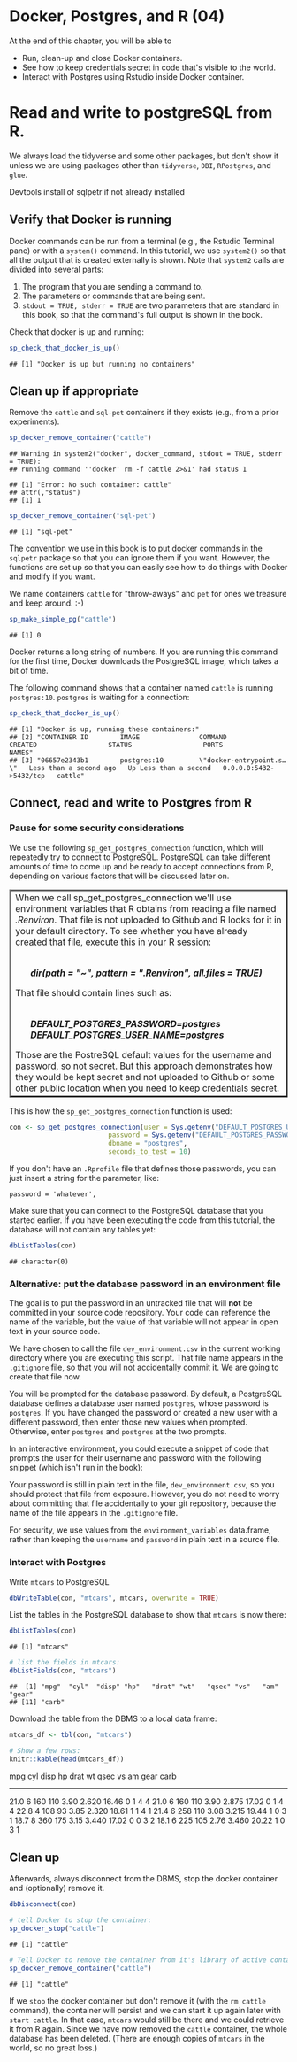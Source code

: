 # Docker, Postgres, and R (04)

At the end of this chapter, you will be able to 

  * Run, clean-up and close Docker containers.
  * See how to keep credentials secret in code that's visible to the world.
  * Interact with Postgres using Rstudio inside Docker container.
  # Read and write to postgreSQL from R.


We always load the tidyverse and some other packages, but don't show it unless we are using packages other than `tidyverse`, `DBI`, `RPostgres`, and `glue`.


Devtools install of sqlpetr if not already installed



## Verify that Docker is running

Docker commands can be run from a terminal (e.g., the Rstudio Terminal pane) or with a `system()` command.  In this tutorial, we use `system2()` so that all the output that is created externally is shown.  Note that `system2` calls are divided into several parts:

1. The program that you are sending a command to.
2. The parameters or commands that are being sent.
3. `stdout = TRUE, stderr = TRUE` are two parameters that are standard in this book, so that the command's full output is shown in the book.

Check that docker is up and running:


```r
sp_check_that_docker_is_up()
```

```
## [1] "Docker is up but running no containers"
```

## Clean up if appropriate
Remove the `cattle` and `sql-pet` containers if they exists (e.g., from a prior experiments).  

```r
sp_docker_remove_container("cattle")
```

```
## Warning in system2("docker", docker_command, stdout = TRUE, stderr = TRUE):
## running command ''docker' rm -f cattle 2>&1' had status 1
```

```
## [1] "Error: No such container: cattle"
## attr(,"status")
## [1] 1
```

```r
sp_docker_remove_container("sql-pet")
```

```
## [1] "sql-pet"
```

The convention we use in this book is to put docker commands in the `sqlpetr` package so that you can ignore them if you want.  However, the functions are set up so that you can easily see how to do things with Docker and modify if you want.

We name containers `cattle` for "throw-aways" and `pet` for ones we treasure and keep around.  :-)

```r
sp_make_simple_pg("cattle")
```

```
## [1] 0
```

Docker returns a long string of numbers.  If you are running this command for the first time, Docker downloads the PostgreSQL image, which takes a bit of time.

The following command shows that a container named `cattle` is running `postgres:10`.  `postgres` is waiting for a connection:

```r
sp_check_that_docker_is_up()
```

```
## [1] "Docker is up, running these containers:"                                                                                                            
## [2] "CONTAINER ID        IMAGE               COMMAND                  CREATED                  STATUS                  PORTS                    NAMES"   
## [3] "06657e2343b1        postgres:10         \"docker-entrypoint.s…\"   Less than a second ago   Up Less than a second   0.0.0.0:5432->5432/tcp   cattle"
```
## Connect, read and write to Postgres from R

### Pause for some security considerations

We use the following `sp_get_postgres_connection` function, which will repeatedly try to connect to PostgreSQL.  PostgreSQL can take different amounts of time to come up and be ready to accept connections from R, depending on various factors that will be discussed later on.

<table border = 2)
<tr><td>
When we call </i>sp_get_postgres_connection</i> we'll use environment variables that R obtains from reading a file named <i>.Renviron</i>.  That file is not uploaded to Github and R looks for it in your default directory.  To see whether you have already created that file, execute this in your R session:</br></br>
<ul>
<i><b>dir(path = "~", pattern = ".Renviron", all.files = TRUE)</b></i>
</ul>
That file should contain lines such as:</br></br>
<ul>
  <i><b>DEFAULT_POSTGRES_PASSWORD=postgres</br>
  DEFAULT_POSTGRES_USER_NAME=postgres</b></i></br>
</ul>
Those are the PostreSQL default values for the username and password, so not secret.  But this approach demonstrates how they would be kept secret and not uploaded to Github or some other public location when you need to keep credentials secret.
</td></tr>
</table>

This is how the `sp_get_postgres_connection` function is used:

```r
con <- sp_get_postgres_connection(user = Sys.getenv("DEFAULT_POSTGRES_USER_NAME"),
                         password = Sys.getenv("DEFAULT_POSTGRES_PASSWORD"),
                         dbname = "postgres",
                         seconds_to_test = 10)
```
If you don't have an `.Rprofile` file that defines those passwords, you can just insert a string for the parameter, like:

  `password = 'whatever',`

Make sure that you can connect to the PostgreSQL database that you started earlier. If you have been executing the code from this tutorial, the database will not contain any tables yet:


```r
dbListTables(con)
```

```
## character(0)
```

### Alternative: put the database password in an environment file

The goal is to put the password in an untracked file that will **not** be committed in your source code repository. Your code can reference the name of the variable, but the value of that variable will not appear in open text in your source code.

We have chosen to call the file `dev_environment.csv` in the current working directory where you are executing this script. That file name appears in the `.gitignore` file, so that you will not accidentally commit it. We are going to create that file now.

You will be prompted for the database password. By default, a PostgreSQL database defines a database user named `postgres`, whose password is `postgres`. If you have changed the password or created a new user with a different password, then enter those new values when prompted. Otherwise, enter `postgres` and `postgres` at the two prompts.

In an interactive environment, you could execute a snippet of code that prompts the user for their username and password with the following snippet (which isn't run in the book):

Your password is still in plain text in the file, `dev_environment.csv`, so you should protect that file from exposure. However, you do not need to worry about committing that file accidentally to your git repository, because the name of the file appears in the `.gitignore` file.

For security, we use values from the `environment_variables` data.frame, rather than keeping the `username` and `password` in plain text in a source file.

### Interact with Postgres

Write `mtcars` to PostgreSQL

```r
dbWriteTable(con, "mtcars", mtcars, overwrite = TRUE)
```

List the tables in the PostgreSQL database to show that `mtcars` is now there:


```r
dbListTables(con)
```

```
## [1] "mtcars"
```

```r
# list the fields in mtcars:
dbListFields(con, "mtcars")
```

```
##  [1] "mpg"  "cyl"  "disp" "hp"   "drat" "wt"   "qsec" "vs"   "am"   "gear"
## [11] "carb"
```

Download the table from the DBMS to a local data frame:

```r
mtcars_df <- tbl(con, "mtcars")

# Show a few rows:
knitr::kable(head(mtcars_df))
```



  mpg   cyl   disp    hp   drat      wt    qsec   vs   am   gear   carb
-----  ----  -----  ----  -----  ------  ------  ---  ---  -----  -----
 21.0     6    160   110   3.90   2.620   16.46    0    1      4      4
 21.0     6    160   110   3.90   2.875   17.02    0    1      4      4
 22.8     4    108    93   3.85   2.320   18.61    1    1      4      1
 21.4     6    258   110   3.08   3.215   19.44    1    0      3      1
 18.7     8    360   175   3.15   3.440   17.02    0    0      3      2
 18.1     6    225   105   2.76   3.460   20.22    1    0      3      1

## Clean up

Afterwards, always disconnect from the DBMS, stop the docker container and (optionally) remove it.

```r
dbDisconnect(con)

# tell Docker to stop the container:
sp_docker_stop("cattle")
```

```
## [1] "cattle"
```

```r
# Tell Docker to remove the container from it's library of active containers:
sp_docker_remove_container("cattle")
```

```
## [1] "cattle"
```

If we `stop` the docker container but don't remove it (with the `rm cattle` command), the container will persist and we can start it up again later with `start cattle`.  In that case, `mtcars` would still be there and we could retrieve it from R again.  Since we have now removed the `cattle` container, the whole database has been deleted.  (There are enough copies of `mtcars` in the world, so no great loss.)
